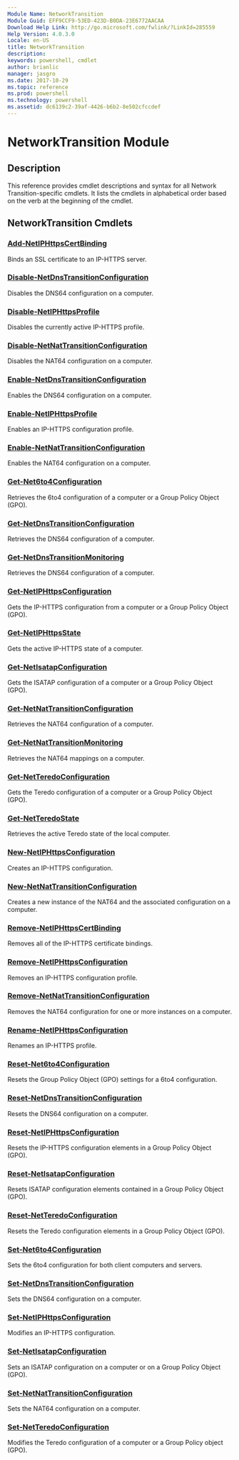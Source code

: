 ```yaml
---
Module Name: NetworkTransition
Module Guid: EFF9CCF9-53ED-423D-B0DA-23E6772AACAA
Download Help Link: http://go.microsoft.com/fwlink/?LinkId=285559
Help Version: 4.0.3.0
Locale: en-US
title: NetworkTransition
description: 
keywords: powershell, cmdlet
author: brianlic
manager: jasgro
ms.date: 2017-10-29
ms.topic: reference
ms.prod: powershell
ms.technology: powershell
ms.assetid: dc6139c2-39af-4426-b6b2-8e502cfccdef
---
```


# NetworkTransition Module
## Description
This reference provides cmdlet descriptions and syntax for all Network Transition-specific cmdlets. It lists the cmdlets in alphabetical order based on the verb at the beginning of the cmdlet.

## NetworkTransition Cmdlets
### [Add-NetIPHttpsCertBinding](./Add-NetIPHttpsCertBinding.md)
Binds an SSL certificate to an IP-HTTPS server.

### [Disable-NetDnsTransitionConfiguration](./Disable-NetDnsTransitionConfiguration.md)
Disables the DNS64 configuration on a computer.

### [Disable-NetIPHttpsProfile](./Disable-NetIPHttpsProfile.md)
Disables the currently active IP-HTTPS profile.

### [Disable-NetNatTransitionConfiguration](./Disable-NetNatTransitionConfiguration.md)
Disables the NAT64 configuration on a computer.

### [Enable-NetDnsTransitionConfiguration](./Enable-NetDnsTransitionConfiguration.md)
Enables the DNS64 configuration on a computer.

### [Enable-NetIPHttpsProfile](./Enable-NetIPHttpsProfile.md)
Enables an IP-HTTPS configuration profile.

### [Enable-NetNatTransitionConfiguration](./Enable-NetNatTransitionConfiguration.md)
Enables the NAT64 configuration on a computer.

### [Get-Net6to4Configuration](./Get-Net6to4Configuration.md)
Retrieves the 6to4 configuration of a computer or a Group Policy Object (GPO).

### [Get-NetDnsTransitionConfiguration](./Get-NetDnsTransitionConfiguration.md)
Retrieves the DNS64 configuration of a computer.

### [Get-NetDnsTransitionMonitoring](./Get-NetDnsTransitionMonitoring.md)
Retrieves the DNS64 configuration of a computer.

### [Get-NetIPHttpsConfiguration](./Get-NetIPHttpsConfiguration.md)
Gets the IP-HTTPS configuration from a computer or a Group Policy Object (GPO).

### [Get-NetIPHttpsState](./Get-NetIPHttpsState.md)
Gets the active IP-HTTPS state of a computer.

### [Get-NetIsatapConfiguration](./Get-NetIsatapConfiguration.md)
Gets the ISATAP configuration of a computer or a Group Policy Object (GPO).

### [Get-NetNatTransitionConfiguration](./Get-NetNatTransitionConfiguration.md)
Retrieves the NAT64 configuration of a computer.

### [Get-NetNatTransitionMonitoring](./Get-NetNatTransitionMonitoring.md)
Retrieves the NAT64 mappings on a computer.

### [Get-NetTeredoConfiguration](./Get-NetTeredoConfiguration.md)
Gets the Teredo configuration of a computer or a Group Policy Object (GPO).

### [Get-NetTeredoState](./Get-NetTeredoState.md)
Retrieves the active Teredo state of the local computer.

### [New-NetIPHttpsConfiguration](./New-NetIPHttpsConfiguration.md)
Creates an IP-HTTPS configuration.

### [New-NetNatTransitionConfiguration](./New-NetNatTransitionConfiguration.md)
Creates a new instance of the NAT64 and the associated configuration on a computer.

### [Remove-NetIPHttpsCertBinding](./Remove-NetIPHttpsCertBinding.md)
Removes all of the IP-HTTPS certificate bindings.

### [Remove-NetIPHttpsConfiguration](./Remove-NetIPHttpsConfiguration.md)
Removes an IP-HTTPS configuration profile.

### [Remove-NetNatTransitionConfiguration](./Remove-NetNatTransitionConfiguration.md)
Removes the NAT64 configuration for one or more instances on a computer.

### [Rename-NetIPHttpsConfiguration](./Rename-NetIPHttpsConfiguration.md)
Renames an IP-HTTPS profile.

### [Reset-Net6to4Configuration](./Reset-Net6to4Configuration.md)
Resets the Group Policy Object (GPO) settings for a 6to4 configuration.

### [Reset-NetDnsTransitionConfiguration](./Reset-NetDnsTransitionConfiguration.md)
Resets the DNS64 configuration on a computer.

### [Reset-NetIPHttpsConfiguration](./Reset-NetIPHttpsConfiguration.md)
Resets the IP-HTTPS configuration elements in a Group Policy Object (GPO).

### [Reset-NetIsatapConfiguration](./Reset-NetIsatapConfiguration.md)
Resets ISATAP configuration elements contained in a Group Policy Object (GPO).

### [Reset-NetTeredoConfiguration](./Reset-NetTeredoConfiguration.md)
Resets the Teredo configuration elements in a Group Policy Object (GPO).

### [Set-Net6to4Configuration](./Set-Net6to4Configuration.md)
Sets the 6to4 configuration for both client computers and servers.

### [Set-NetDnsTransitionConfiguration](./Set-NetDnsTransitionConfiguration.md)
Sets the DNS64 configuration on a computer.

### [Set-NetIPHttpsConfiguration](./Set-NetIPHttpsConfiguration.md)
Modifies an IP-HTTPS configuration.

### [Set-NetIsatapConfiguration](./Set-NetIsatapConfiguration.md)
Sets an ISATAP configuration on a computer or on a Group Policy Object (GPO).

### [Set-NetNatTransitionConfiguration](./Set-NetNatTransitionConfiguration.md)
Sets the NAT64 configuration on a computer.

### [Set-NetTeredoConfiguration](./Set-NetTeredoConfiguration.md)
Modifies the Teredo configuration of a computer or a Group Policy object (GPO).

